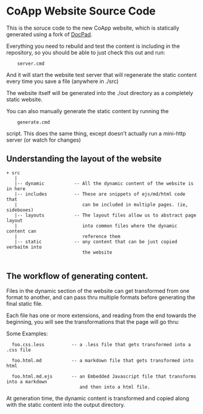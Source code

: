 # CoApp Website Source Code

This is the soruce code to the new CoApp website, which is statically generated using a fork of [DocPad](https://github.com/balupton/docpad).

Everything you need to rebuild and test the content is including in the repository, so you should be able to just check this out 
and run:

```
    server.cmd
```


And it will start the website test server that will regenerate the static content every time you save a file (anywhere in ./src)

The website itself will be generated into the ./out directory as a completely static website.

You can also manually generate the static content by running the 

```
    generate.cmd
```
script. This does the same thing, except doesn't actually run a mini-http server (or watch for changes)

## Understanding the layout of the website

```
+ src
   | 
   |-- dynamic           -- All the dynamic content of the website is in here
   |-- includes          -- These are snippets of ejs/md/html code that 
   |                        can be included in multiple pages. (ie, sideboxes) 
   |-- layouts           -- The layout files allow us to abstract page layout 
   |                        into common files where the dynamic content can 
   |                        reference them
   |-- static            -- any content that can be just copied verbaitm into 
                            the website 
     
```

## The workflow of generating content.

Files in the dynamic section of the website can get transformed from one format to another, and can pass thru multiple 
formats before generating the final static file.

Each file has one or more extensions, and reading from the end towards the beginning, you will see the transformations that the page will go thru:

Some Examples:

```
  foo.css.less          -- a .less file that gets transformed into a .css file
  
  foo.html.md           -- a markdown file that gets transformed into html
  
  foo.html.md.ejs       -- an Embedded Javascript file that transforms into a markdown 
                           and then into a html file.
```

At generation time, the dynamic content is transformed and copied along with the static content into the output directory.

